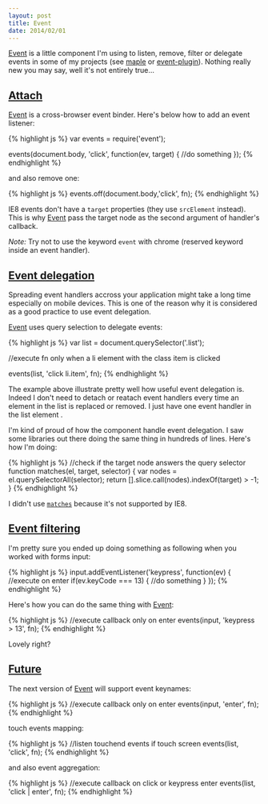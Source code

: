 ```yaml
---
layout: post
title: Event
date: 2014/02/01
---
```


[Event](https://github.com/bredele/event) is a little component I'm using to listen, remove, filter or delegate events in some of my projects (see [maple](https://github.com/leafs/maple) or [event-plugin](https://github.com/bredele/event-plugin)). Nothing really new you may say, well it's not entirely true...


## <a class="post-section" href="#attach">Attach</a>

[Event](https://github.com/bredele/event) is a cross-browser event binder. Here's below how to add an event listener:

{% highlight js %}
var events = require('event');

events(document.body, 'click', function(ev, target) {
  //do something
});
{% endhighlight %}

and also remove one:

{% highlight js %}
events.off(document.body,'click', fn);
{% endhighlight %}

IE8 events don't have a `target` properties (they use `srcElement` instead). This is why [Event](https://github.com/bredele/event) pass the target node as the second argument of handler's callback.

*Note:* Try not to use the keyword `event` with chrome (reserved keyword inside an event handler).

## <a class="post-section" href="#delegation">Event delegation</a>

Spreading event handlers accross your application might take a long time especially on mobile devices. This is one of the reason why it is considered as a good practice to use event delegation.

[Event](https://github.com/bredele/event) uses query selection to delegate events:

{% highlight js %}
var list = document.querySelector('.list');

//execute fn only when a li element with the class item is clicked

events(list, 'click li.item', fn);
{% endhighlight %}

The example above illustrate pretty well how useful event delegation is. Indeed I don't need to detach or reatach event handlers every time an element in the list is replaced or removed. I just have one event handler in the list element .

I'm kind of proud of how the component handle event delegation. I saw some libraries out there doing the same thing in hundreds of lines. Here's how I'm doing:

{% highlight js %}
//check if the target node answers the query selector
function matches(el, target, selector) {
  var nodes = el.querySelectorAll(selector);
  return [].slice.call(nodes).indexOf(target) > -1;
}
{% endhighlight %}

I didn't use [`matches`](https://developer.mozilla.org/en-US/docs/Web/API/Element.matches) because it's not supported by IE8.

## <a class="post-section" href="#filtering">Event filtering</a>

I'm pretty sure you ended up doing something as following when you worked with forms input:

{% highlight js %}
input.addEventListener('keypress', function(ev) {
  //execute on enter
  if(ev.keyCode === 13) {
    //do something
  }
});
{% endhighlight %}

Here's how you can do the same thing with [Event](https://github.com/bredele/event):

{% highlight js %}
//execute callback only on enter
events(input, 'keypress > 13', fn);
{% endhighlight %}

Lovely right?

## <a class="post-section" href="#future">Future</a>

The next version of [Event](https://github.com/bredele/event) will support event keynames:

{% highlight js %}
//execute callback only on enter
events(input, 'enter', fn);
{% endhighlight %}

touch events mapping:

{% highlight js %}
//listen touchend events if touch screen
events(list, 'click', fn);
{% endhighlight %}

and also event aggregation:

{% highlight js %}
//execute callback on click or keypress enter
events(list, 'click | enter', fn);
{% endhighlight %}
